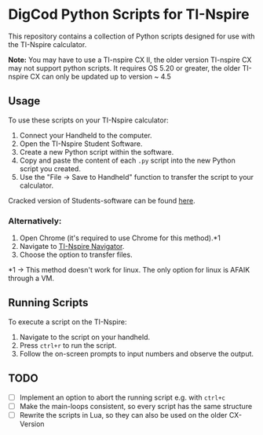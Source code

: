 # DigCod Python Scripts for TI-Nspire

This repository contains a collection of Python scripts designed for use with the TI-Nspire calculator.

**Note:** You may have to use a TI-nspire CX II, the older version TI-nspire CX may not support python scripts. It requires OS 5.20 or greater, the older TI-nspire CX can only be updated up to version ~ 4.5

## Usage

To use these scripts on your TI-Nspire calculator:

1. Connect your Handheld to the computer.
2. Open the TI-Nspire Student Software.
3. Create a new Python script within the software.
4. Copy and paste the content of each `.py` script into the new Python script you created.
5. Use the "File -> Save to Handheld" function to transfer the script to your calculator.

Cracked version of Students-software can be found [here](https://filecr.com/windows/ti-nspire-cx-cas-student-software/?id=494300560000).

### Alternatively:

1. Open Chrome (it's required to use Chrome for this method).*1
2. Navigate to [TI-Nspire Navigator](https://nspireconnect.ti.com/nsc/).
3. Choose the option to transfer files.

*1 -> This method doesn't work for linux. The only option for linux is AFAIK through a VM.

## Running Scripts

To execute a script on the TI-Nspire:

1. Navigate to the script on your handheld.
2. Press `ctrl+r` to run the script.
3. Follow the on-screen prompts to input numbers and observe the output.

## TODO

- [ ] Implement an option to abort the running script e.g. with `ctrl+c`
- [ ] Make the main-loops consistent, so every script has the same structure
- [ ] Rewrite the scripts in Lua, so they can also be used on the older CX-Version
